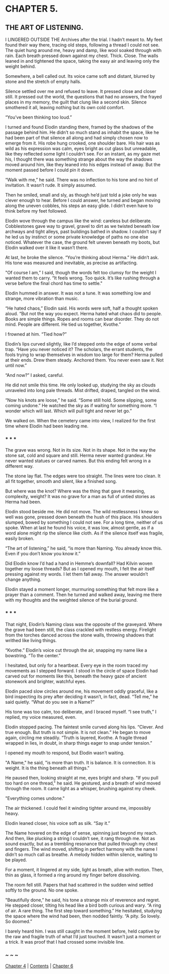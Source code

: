 # CHAPTER 5.

## THE ART OF LISTENING.


I LINGERED OUTSIDE THE Archives after the trial. I hadn’t meant to. My feet found their way there, tracing old steps, following a thread I could not see. The quiet hung around me, heavy and damp, like wool soaked through with rain. Each breath pressed down against my chest. Thick. Close. The walls leaned in and tightened the space, taking the easy air and leaving only the weight behind.

Somewhere, a bell called out. Its voice came soft and distant, blurred by stone and the stretch of empty halls.

Silence settled over me and refused to leave. It pressed close and closer still. It pressed out the world, the questions that had no answers, the frayed places in my memory, the guilt that clung like a second skin. Silence smothered it all, leaving nothing but its own cold comfort.

“You’ve been thinking too loud.”

I turned and found Elodin standing there, framed by the shadows of the passage behind him. He didn’t so much stand as inhabit the space, like he had been part of that silence all along and had simply chosen now to emerge from it. His robe hung crooked, one shoulder bare. His hair was as wild as his expression was calm, eyes bright as cut glass but unreadable, like they reflected some light I couldn’t see. For an instant, as my gaze met his, I thought there was something strange about the way the shadows moved around him, like they leaned into his edges instead of away. But the moment passed before I could pin it down.

“Walk with me,” he said. There was no inflection to his tone and no hint of invitation. It wasn’t rude. It simply assumed.

Then he smiled, small and sly, as though he’d just told a joke only he was clever enough to hear. Before I could answer, he turned and began moving along the uneven cobbles, his steps an easy glide. I didn’t even have to think before my feet followed.

Elodin wove through the campus like the wind: careless but deliberate. Cobblestones gave way to gravel, gravel to dirt as we twisted beneath low archways and tight alleys, past buildings bathed in shadow. I couldn’t say if he led us by instinct or some private knowledge of paths no one else noticed. Whatever the case, the ground felt uneven beneath my boots, but Elodin walked over it like it wasn’t there.

At last, he broke the silence. “You’re thinking about Herma.” He didn’t ask. His tone was measured and inevitable, as precise as artifacting.

"Of course I am,” I said, though the words felt too clumsy for the weight I wanted them to carry. “It feels wrong. Too quick. It’s like rushing through a verse before the final chord has time to settle."

Elodin hummed in answer. It was not a tune. It was something low and strange, more vibration than music.

“He hated chaos,” Elodin said. His words were soft, half a thought spoken aloud. “But not the way you expect. Herma hated what chaos did to people. Books are simple things. Ropes and rooms can bear disorder. They do not mind. People are different. He tied us together, Kvothe.”

I frowned at him. “Tied how?”

Elodin’s lips curved slightly, like I’d stepped onto the edge of some verbal trap. “Have you never noticed it? The scholars, the errant students, the fools trying to wrap themselves in wisdom too large for them? Herma pulled at their ends. Drew them steady. Anchored them. You never even saw it. Not until now.”

“And now?” I asked, careful.

He did not smile this time. He only looked up, studying the sky as clouds unraveled into long pale threads. Mist drifted, draped, tangled on the wind.

“Now his knots are loose,” he said. “Some still hold. Some slipping, some coming undone.” He watched the sky as if waiting for something more. “I wonder which will last. Which will pull tight and never let go.”

We walked on. When the cemetery came into view, I realized for the first time where Elodin had been leading me.

### * * *

The grave was wrong. Not in its size. Not in its shape. Not in the way the stone sat, cold and square and still. Herma never wanted grandeur. He never wanted statues or carved names. But this ending felt wrong in a different way.

The stone lay flat. The edges were too straight. The lines were too clean. It all fit together, smooth and silent, like a finished song.

But where was the knot? Where was the thing that gave it meaning, complexity, weight? It was no grave for a man as full of untied stories as Herma had been.

Elodin stood beside me. He did not move. The wild restlessness I knew so well was gone, pressed down beneath the hush of this place. His shoulders slumped, bowed by something I could not see. For a long time, neither of us spoke. When at last he found his voice, it was low, almost gentle, as if a word alone might rip the silence like cloth. As if the silence itself was fragile, easily broken.

“The art of listening,” he said, “is more than Naming. You already know this. Even if you don’t know you know it.”

Did Elodin know I’d had a hand in Hemme’s downfall? Had Kilvin woven together my loose threads? But as I opened my mouth, I felt the air itself pressing against my words. I let them fall away. The answer wouldn’t change anything.

Elodin stayed a moment longer, murmuring something that felt more like a prayer than a comment. Then he turned and walked away, leaving me there with my thoughts and the weighted silence of the burial ground.

### * * *

That night, Elodin’s Naming class was the opposite of the graveyard. Where the grave had been still, the class crackled with restless energy. Firelight from the torches danced across the stone walls, throwing shadows that writhed like living things.

“Kvothe.” Elodin’s voice cut through the air, snapping my name like a bowstring. “To the center.”

I hesitated, but only for a heartbeat. Every eye in the room traced my movements as I stepped forward. I stood in the circle of space Elodin had carved out for moments like this, beneath the heavy gaze of ancient stonework and brighter, watchful eyes.

Elodin paced slow circles around me, his movement oddly graceful, like a bird inspecting its prey after deciding it wasn’t, in fact, dead. “Tell me,” he said quietly. “What do you see in a Name?”

His tone was too calm, too deliberate, and I braced myself. “I see truth,” I replied, my voice measured, even.

Elodin stopped pacing. The faintest smile curved along his lips. “Clever. And true enough. But truth is not simple. It is not clean.” He began to move again, circling me steadily. “Truth is layered, Kvothe. A fragile thread wrapped in lies, in doubt, in sharp things eager to snap under tension.”

I opened my mouth to respond, but Elodin wasn’t waiting.

"A Name," he said, "is more than truth. It is balance. It is connection. It is weight. It is the thing beneath all things."

He paused then, looking straight at me, eyes bright and sharp. "If you pull too hard on one thread," he said. He gestured, and a breath of wind moved through the room. It came light as a whisper, brushing against my cheek.

"Everything comes undone."

The air thickened. I could feel it winding tighter around me, impossibly heavy.

Elodin leaned closer, his voice soft as silk. “Say it.”

The Name hovered on the edge of sense, spinning just beyond my reach. And then, like plucking a string I couldn’t see, it rang through me. Not as sound exactly, but as a trembling resonance that pulled through my chest and fingers. The wind moved, shifting in perfect harmony with the name I didn’t so much call as breathe. A melody hidden within silence, waiting to be played.

For a moment, it lingered at my side, light as breath, alive with motion. Then, thin as glass, it formed a ring around my finger before dissolving.

The room fell still. Papers that had scattered in the sudden wind settled softly to the ground. No one spoke.

"Beautifully done,” he said, his tone a strange mix of reverence and regret. He stepped closer, tilting his head like a bird both curious and wary. “A ring of air. A rare thing. The first step toward something.” He hesitated, studying the space where the wind had been, then nodded faintly. “A pity. So lovely. So doomed.”

I barely heard him. I was still caught in the moment before, held captive by the raw and fragile truth of what I’d just touched. It wasn’t just a moment or a trick. It was proof that I had crossed some invisible line.

### ~ ~ ~

[Chapter 4](CHAPTER_04.md) | [Contents](Contents.md) | [Chapter 6](CHAPTER_06.md)
